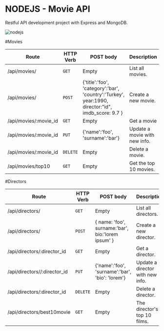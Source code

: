 # NODEJS - Movie API

Restful API development project with Express and MongoDB.

![nodejs](https://camo.githubusercontent.com/a58899969d8cd73c0e82619ca338965324cd9def/68747470733a2f2f6d65686d6574736576656e2e6e65742f636f6e74656e742f696d616765732f323031372f31322f6e6f64656a732d6d65686d65742d736576656e2e6a7067)

#Movies

Route | HTTP Verb | POST body | Description
--- | --- | --- | ---
/api/movies/ | `GET` | Empty | List all movies.
/api/movies/ | `POST` | {'title':'foo', 'category':'bar', 'country':'Turkey', year:1990, director:"id", imdb_score: 9.7 } | Create a new movie.
/api/movies/:movie_id | `GET` | Empty | Get a movie
/api/movies/:movie_id | `PUT` | {'name':'foo', 'surname':'bar'} | Update a movie with new info.
/api/movies/:movie_id | `DELETE` | Empty | Delete a movie.
/api/movies/top10 | `GET` | Empty | Get the top 10 movies.

#Directors

Route | HTTP Verb | POST body | Description
--- | --- | --- | ---
/api/directors/ | `GET` | Empty | List all directors.
/api/directors/ | `POST` | { name: 'foo', surname:'bar', bio:'lorem ipsum' } | Create a new director.
/api/directors/:director_id | `GET` | Empty | Get a director.
/api/directors//:director_id | `PUT` | {'name':'foo', 'surname':'bar', 'bio': 'lorem'} | Update a director with new info.
/api/directors/:director_id | `DELETE` | Empty | Delete a director.
/api/directors/best10movie | `GET` | Empty | The director's top 10 films.